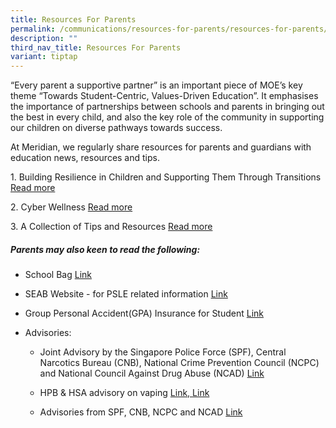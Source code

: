 ```yaml
---
title: Resources For Parents
permalink: /communications/resources-for-parents/resources-for-parents/
description: ""
third_nav_title: Resources For Parents
variant: tiptap
---
```

<p>“Every parent a supportive partner” is an important piece of MOE’s key theme “Towards Student-Centric, Values-Driven Education”. It emphasises the importance of partnerships between schools and parents in bringing out the best in every child, and also the key role of the community in supporting our children on diverse pathways towards success.</p><p>At Meridian, we regularly share resources for parents and guardians with education news, resources and tips.</p><p>1. Building Resilience in Children and Supporting Them Through Transitions <a href="https://www.meridianpri.moe.edu.sg/communications/resources-for-parents/children-support/" rel="noopener noreferrer nofollow" target="_blank">Read more</a></p><p></p><p>2. Cyber Wellness <a href="https://www.meridianpri.moe.edu.sg/communications/resources-for-parents/cyber-wellness/" rel="noopener noreferrer nofollow" target="_blank">Read more</a></p><p>3. A Collection of Tips and Resources <a href="https://www.meridianpri.moe.edu.sg/communications/resources-for-parents/a-collection-of-tips-and-resources/" rel="noopener noreferrer nofollow" target="_blank">Read more</a></p><h5>Parents may also keen to read the following:</h5><ul data-tight="true" class="tight"><li><p>School Bag <a href="https://www.schoolbag.edu.sg/" rel="noopener noreferrer nofollow" target="_blank">Link</a></p></li><li><p>SEAB Website - for PSLE related information <a href="https://www.seab.gov.sg/home/#" rel="noopener noreferrer nofollow" target="_blank">Link</a></p></li><li><p>Group Personal Accident(GPA) Insurance for Student <a href="/files/Communications/Resources%20for%20Parents/MOE_Student_Product_Fact_Sheet_Year_2024.pdf" rel="noopener noreferrer nofollow" target="_blank">Link</a></p></li><li><p>Advisories:</p><ul data-tight="true" class="tight"><li><p>Joint Advisory by the Singapore Police Force (SPF), Central Narcotics Bureau (CNB), National Crime Prevention Council (NCPC) and National Council Against Drug Abuse (NCAD) <a href="/files/Communications/Resources%20for%20Parents/Joint%20Advisory%20Year%20End%202022.pdf" rel="noopener noreferrer nofollow" target="_blank">Link</a></p></li><li><p>HPB &amp; HSA advisory on vaping <a href="/files/Communications/Resources%20for%20Parents/HPB%20HSA%20advisory%20on%20vaping.pdf" rel="noopener noreferrer nofollow" target="_blank">Link, </a><a href="/files/Communications/Resources%20for%20Parents/updatingonvaping%20_dm_(may%202023).pdf" rel="noopener noreferrer nofollow" target="_blank">Link</a></p></li><li><p>Advisories from SPF, CNB, NCPC and NCAD <a href="/files/Communications/Resources%20for%20Parents/spf_cnb.pdf" rel="noopener noreferrer nofollow" target="_blank">Link</a></p></li></ul></li></ul><p></p>